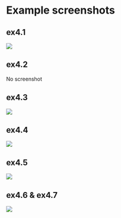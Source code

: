 # Example screenshots

## ex4.1

![](https://i.imgur.com/vsGeOU8.gif)

## ex4.2

No screenshot

## ex4.3

![](https://i.imgur.com/UTAjpRH.jpg)

## ex4.4

![](https://i.imgur.com/gGymQ58.jpg)

## ex4.5

![](https://i.imgur.com/RiWwEdL.jpg)

## ex4.6 & ex4.7

![](https://i.imgur.com/YZLzqrx.jpg)